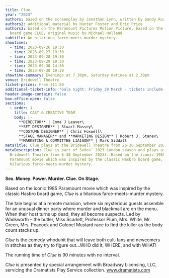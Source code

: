 ```yaml
---
title: Clue
year: "2023"
authors: based on the screenplay by Jonathan Lynn, written by Sandy Rustin
authors2: additional material by Hunter Foster and Eric Price
authors3: based on the Paramount Pictures Motion Picture, based on the Hasbro
  board game CLUE, original music by Michael Holland
subtitle: An hilarious farce-meets-murder mystery.
showtimes:
  - time: 2023-09-26 19:30
  - time: 2023-09-27 19:30
  - time: 2023-09-28 19:30
  - time: 2023-09-29 19:30
  - time: 2023-09-30 14:30
  - time: 2023-09-30 19:30
showtime-summary: Evenings at 7.30pm, Saturday matinee at 2.30pm
venue: Bridewell Theatre
ticket-prices: From £11.50
additional-ticket-info: "Gala night: Friday 29 March - tickets include a drink and programme"
header-image-contain: false
box-office-open: false
sections:
  - order: 1
    title: CAST & CREATIVE TEAM
    body: |-
      **DIRECTOR** | Emma J Leaver\
      **SET DESIGNER** | Stuart Massey\
      **COSTUME DESIGNER** | Chris Foxwell\
      **STAGE MANAGER** and **MARKETING DESIGN** | Robert J. Stanex\
      **MARKETING & COMMITTEE LIAISON** | Mark Siddall
metaTitle: Clue plays at the Bridewell Theatre from 26-30 September 2023
metaDescription: Clue is part of Sedos’ 2023 London season and plays at the
  Bridewell Theatre from 6-30 September 20233. Based on the iconic 1985
  Paramount movie which was inspired by the classic Hasbro board game, Clue is a
  hilarious farce-meets-murder mystery.
---
```

**Sex. Money. Power.
Murder.
Clue. On Stage.**

Based on the iconic 1985 Paramount movie which was inspired by the classic Hasbro board game, *Clue* is a hilarious farce-meets-murder mystery.

The tale begins at a remote mansion, where six mysterious guests assemble for an unusual dinner party where murder and blackmail are on the menu. When their host turns up dead, they all become suspects. Led by Wadsworth – the butler, Miss Scarlett, Professor Plum, Mrs. White, Mr. Green, Mrs. Peacock and Colonel Mustard race to find the killer as the body count stacks up. 

*Clue* is the comedy whodunit that will leave both cult-fans and newcomers in stitches as they try to figure out…WHO did it, WHERE, and with WHAT!  

The running time of *Clue* is 90 minutes with no interval. 

*Clue* is presented by special arrangement with Broadway Licensing, LLC, servicing the Dramatists Play Service collection. www.dramatists.com